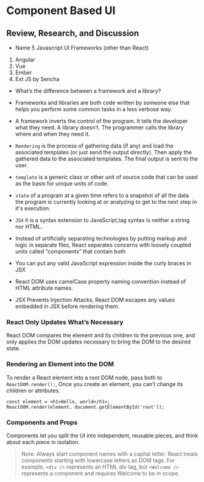 # Component Based UI

## Review, Research, and Discussion

* Name 5 Javascript UI Frameworks (other than React)
 1. Angular
 2. Vue
 3. Ember
 4. Ext JS by Sencha

* What’s the difference between a framework and a library?
 - Frameworks and libraries are both code written by someone else that helps you perform some common tasks in a less verbose way.
 - A framework inverts the control of the program. It tells the developer what they need. A library doesn’t. The programmer calls the library where and when they need it.

- `Rendering` is the process of gathering data (if any) and load the associated templates (or just send the output directly). Then apply the gathered data to the associated templates. The final output is sent to the user.

- `template` is a generic class or other unit of source code that can be used as the basis for unique units of code.

- `state` of a program at a given time refers to a snapshot of all the data the program is currently looking at or analyzing to get to the next step in it's execution.


- `JSX` it is a syntax extension to JavaScript,tag syntax is neither a string nor HTML.
- Instead of artificially separating technologies by putting markup and logic in separate files, React separates concerns with loosely coupled units called “components” that contain both
- You can put any valid JavaScript expression inside the curly braces in JSX
- React DOM uses camelCase property naming convention instead of HTML attribute names.
- JSX Prevents Injection Attacks, React DOM escapes any values embedded in JSX before rendering them.

### React Only Updates What’s Necessary
React DOM compares the element and its children to the previous one, and only applies the DOM updates necessary to bring the DOM to the desired state.

### Rendering an Element into the DOM
To render a React element into a root DOM node, pass both to `ReactDOM.render():`,  Once you create an element, you can’t change its children or attributes. 

```
const element = <h1>Hello, world</h1>;
ReactDOM.render(element, document.getElementById('root'));
```

### Components and Props
Components let you split the UI into independent, reusable pieces, and think about each piece in isolation.

> Note: Always start component names with a capital letter. React treats components starting with lowercase letters as DOM tags. For example, `<div />` represents an HTML div tag, but `<Welcome />` represents a component and requires Welcome to be in scope.

